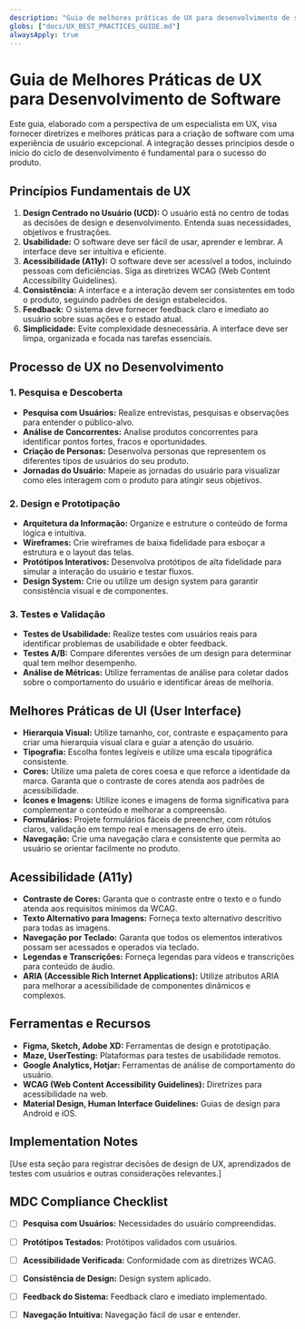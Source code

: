 ```yaml
---
description: "Guia de melhores práticas de UX para desenvolvimento de software, com foco em usabilidade, acessibilidade e design centrado no usuário, otimizado para o Cursor."
globs: ["docs/UX_BEST_PRACTICES_GUIDE.md"]
alwaysApply: true
---
```


# Guia de Melhores Práticas de UX para Desenvolvimento de Software

Este guia, elaborado com a perspectiva de um especialista em UX, visa fornecer diretrizes e melhores práticas para a criação de software com uma experiência de usuário excepcional. A integração desses princípios desde o início do ciclo de desenvolvimento é fundamental para o sucesso do produto.

## Princípios Fundamentais de UX

1.  **Design Centrado no Usuário (UCD):** O usuário está no centro de todas as decisões de design e desenvolvimento. Entenda suas necessidades, objetivos e frustrações.
2.  **Usabilidade:** O software deve ser fácil de usar, aprender e lembrar. A interface deve ser intuitiva e eficiente.
3.  **Acessibilidade (A11y):** O software deve ser acessível a todos, incluindo pessoas com deficiências. Siga as diretrizes WCAG (Web Content Accessibility Guidelines).
4.  **Consistência:** A interface e a interação devem ser consistentes em todo o produto, seguindo padrões de design estabelecidos.
5.  **Feedback:** O sistema deve fornecer feedback claro e imediato ao usuário sobre suas ações e o estado atual.
6.  **Simplicidade:** Evite complexidade desnecessária. A interface deve ser limpa, organizada e focada nas tarefas essenciais.

## Processo de UX no Desenvolvimento

### 1. Pesquisa e Descoberta

*   **Pesquisa com Usuários:** Realize entrevistas, pesquisas e observações para entender o público-alvo.
*   **Análise de Concorrentes:** Analise produtos concorrentes para identificar pontos fortes, fracos e oportunidades.
*   **Criação de Personas:** Desenvolva personas que representem os diferentes tipos de usuários do seu produto.
*   **Jornadas do Usuário:** Mapeie as jornadas do usuário para visualizar como eles interagem com o produto para atingir seus objetivos.

### 2. Design e Prototipação

*   **Arquitetura da Informação:** Organize e estruture o conteúdo de forma lógica e intuitiva.
*   **Wireframes:** Crie wireframes de baixa fidelidade para esboçar a estrutura e o layout das telas.
*   **Protótipos Interativos:** Desenvolva protótipos de alta fidelidade para simular a interação do usuário e testar fluxos.
*   **Design System:** Crie ou utilize um design system para garantir consistência visual e de componentes.

### 3. Testes e Validação

*   **Testes de Usabilidade:** Realize testes com usuários reais para identificar problemas de usabilidade e obter feedback.
*   **Testes A/B:** Compare diferentes versões de um design para determinar qual tem melhor desempenho.
*   **Análise de Métricas:** Utilize ferramentas de análise para coletar dados sobre o comportamento do usuário e identificar áreas de melhoria.

## Melhores Práticas de UI (User Interface)

*   **Hierarquia Visual:** Utilize tamanho, cor, contraste e espaçamento para criar uma hierarquia visual clara e guiar a atenção do usuário.
*   **Tipografia:** Escolha fontes legíveis e utilize uma escala tipográfica consistente.
*   **Cores:** Utilize uma paleta de cores coesa e que reforce a identidade da marca. Garanta que o contraste de cores atenda aos padrões de acessibilidade.
*   **Ícones e Imagens:** Utilize ícones e imagens de forma significativa para complementar o conteúdo e melhorar a compreensão.
*   **Formulários:** Projete formulários fáceis de preencher, com rótulos claros, validação em tempo real e mensagens de erro úteis.
*   **Navegação:** Crie uma navegação clara e consistente que permita ao usuário se orientar facilmente no produto.

## Acessibilidade (A11y)

*   **Contraste de Cores:** Garanta que o contraste entre o texto e o fundo atenda aos requisitos mínimos da WCAG.
*   **Texto Alternativo para Imagens:** Forneça texto alternativo descritivo para todas as imagens.
*   **Navegação por Teclado:** Garanta que todos os elementos interativos possam ser acessados e operados via teclado.
*   **Legendas e Transcrições:** Forneça legendas para vídeos e transcrições para conteúdo de áudio.
*   **ARIA (Accessible Rich Internet Applications):** Utilize atributos ARIA para melhorar a acessibilidade de componentes dinâmicos e complexos.

## Ferramentas e Recursos

*   **Figma, Sketch, Adobe XD:** Ferramentas de design e prototipação.
*   **Maze, UserTesting:** Plataformas para testes de usabilidade remotos.
*   **Google Analytics, Hotjar:** Ferramentas de análise de comportamento do usuário.
*   **WCAG (Web Content Accessibility Guidelines):** Diretrizes para acessibilidade na web.
*   **Material Design, Human Interface Guidelines:** Guias de design para Android e iOS.

## Implementation Notes

[Use esta seção para registrar decisões de design de UX, aprendizados de testes com usuários e outras considerações relevantes.]

## MDC Compliance Checklist

- [ ] **Pesquisa com Usuários:** Necessidades do usuário compreendidas.
- [ ] **Protótipos Testados:** Protótipos validados com usuários.
- [ ] **Acessibilidade Verificada:** Conformidade com as diretrizes WCAG.
- [ ] **Consistência de Design:** Design system aplicado.
- [ ] **Feedback do Sistema:** Feedback claro e imediato implementado.
- [ ] **Navegação Intuitiva:** Navegação fácil de usar e entender.


